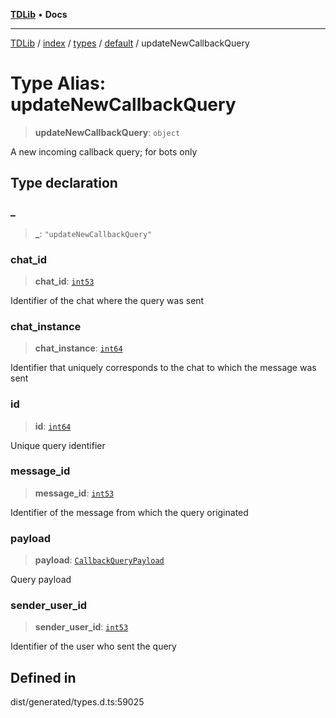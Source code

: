 [**TDLib**](../../../../../../README.md) • **Docs**

***

[TDLib](../../../../../../modules.md) / [index](../../../../../README.md) / [types](../../../README.md) / [default](../README.md) / updateNewCallbackQuery

# Type Alias: updateNewCallbackQuery

> **updateNewCallbackQuery**: `object`

A new incoming callback query; for bots only

## Type declaration

### \_

> **\_**: `"updateNewCallbackQuery"`

### chat\_id

> **chat\_id**: [`int53`](int53.md)

Identifier of the chat where the query was sent

### chat\_instance

> **chat\_instance**: [`int64`](int64.md)

Identifier that uniquely corresponds to the chat to which the message was sent

### id

> **id**: [`int64`](int64.md)

Unique query identifier

### message\_id

> **message\_id**: [`int53`](int53.md)

Identifier of the message from which the query originated

### payload

> **payload**: [`CallbackQueryPayload`](CallbackQueryPayload.md)

Query payload

### sender\_user\_id

> **sender\_user\_id**: [`int53`](int53.md)

Identifier of the user who sent the query

## Defined in

dist/generated/types.d.ts:59025
